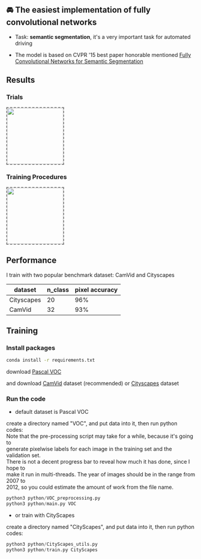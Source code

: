 

## 🚘 The easiest implementation of fully convolutional networks

- Task: __semantic segmentation__, it's a very important task for automated driving

- The model is based on CVPR '15 best paper honorable mentioned [Fully Convolutional Networks for Semantic Segmentation](https://arxiv.org/abs/1411.4038)

## Results
### Trials
<img align='center' style="border-color:gray;border-width:2px;border-style:dashed"   src='result/trials.png' padding='5px' height="150px"></img>

### Training Procedures
<img align='center' style="border-color:gray;border-width:2px;border-style:dashed"   src='result/result.gif' padding='5px' height="150px"></img>


## Performance

I train with two popular benchmark dataset: CamVid and Cityscapes

|dataset|n_class|pixel accuracy|
|---|---|---
|Cityscapes|20|96%
|CamVid|32|93%

## Training

### Install packages
```bash
conda install -r requirements.txt
```

download [Pascal VOC](http://host.robots.ox.ac.uk/pascal/VOC/voc2012/VOCtrainval_11-May-2012.tar)

and download [CamVid](http://mi.eng.cam.ac.uk/research/projects/VideoRec/CamVid/) dataset (recommended) or [Cityscapes](https://www.cityscapes-dataset.com/) dataset

### Run the code
- default dataset is Pascal VOC

create a directory named "VOC", and put data into it, then run python codes:  
Note that the pre-processing script may take for a while, because it's going to   
generate pixelwise labels for each image in the training set and the validation set.  
There is not a decent progress bar to reveal how much it has done, since I hope to  
make it run in multi-threads. The year of images should be in the range from 2007 to  
2012, so you could estimate the amount of work from the file name.
```python
python3 python/VOC_preprocessing.py 
python3 python/main.py VOC
```

- or train with CityScapes

create a directory named "CityScapes", and put data into it, then run python codes:
```python
python3 python/CityScapes_utils.py 
python3 python/train.py CityScapes
```

<!-- ## Author
Po-Chih Huang / [@pochih](https://pochih.github.io/) -->
